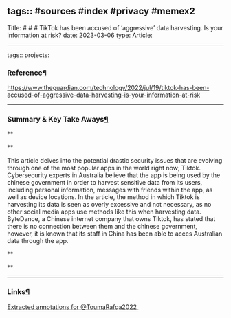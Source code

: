tags:: #sources #index #privacy #memex2
---

Title: # # #  TikTok has been accused of ‘aggressive’ data harvesting. Is your information at risk? date: 2023-03-06 type: Article:

---

tags:: projects:[](https://natmeng.github.io/memx2/sources/@ToumaRafqa2022/)

### Reference[¶](https://natmeng.github.io/memx2/sources/@ToumaRafqa2022/#reference "Permanent link")
https://www.theguardian.com/technology/2022/jul/19/tiktok-has-been-accused-of-aggressive-data-harvesting-is-your-information-at-risk


---

### Summary & Key Take Aways[¶](https://natmeng.github.io/memx2/sources/@ToumaRafqa2022/#summary-key-take-aways "Permanent link")
**

**

This article delves into the potential drastic security issues that are evolving through one of the most popular apps in the world right now; Tiktok. Cybersecurity experts in Australia believe that the app is being used by the chinese government in order to harvest sensitive data from its users, including personal information, messages with friends within the app, as well as device locations. In the article, the method in which Tiktok is harvesting its data is seen as overly excessive and not necessary, as no other social media apps use methods like this when harvesting data. ByteDance, a Chinese internet company that owns Tiktok, has stated that there is no connection between them and the chinese government, however, it is known that its staff in China has been able to acces Australian data through the app.

**

  
**


---

### Links[¶](https://natmeng.github.io/memx2/sources/@ToumaRafqa2022/#links "Permanent link")

[Extracted annotations for @ToumaRafqa2022 ](https://natmeng.github.io/memx2/annotations/@ToumaRafqa2022/) 





